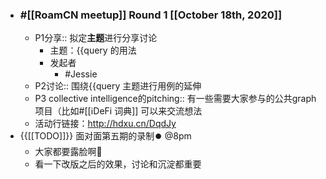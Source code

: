- ### #[[RoamCN meetup]] Round 1 [[October 18th, 2020]]
    - P1分享:: 拟定**主题**进行分享讨论
        - 主题：{{query 的用法
        - 发起者
            - #Jessie
    - P2讨论:: 围绕{{query 主题进行用例的延伸
    - P3 collective intelligence的pitching:: 有一些需要大家参与的公共graph项目（比如#[[ℹ︎DeFi 词典]] 可以来交流想法
    - 活动行链接：http://hdxu.cn/DqdJy
- {{[[TODO]]}} 面对面第五期的录制⏺️  @8pm
    - 大家都要露脸啊🤩 
    - 看一下改版之后的效果，讨论和沉淀都重要
